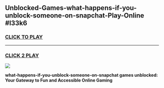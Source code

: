 
## Unblocked-Games-what-happens-if-you-unblock-someone-on-snapchat-Play-Online #l33k6
<h3>
<a href="https://news.freeplayer.one?title=what-happens-if-you-unblock-someone-on-snapchat&ref=3">CLICK TO PLAY</a></h3>
<hr>

<h3>
<a href="https://news.freeplayer.one?title=what-happens-if-you-unblock-someone-on-snapchat&ref=3">CLICK 2 PLAY</a>
  
</h3>

<a href="https://news.freeplayer.one?title=what-happens-if-you-unblock-someone-on-snapchat&ref=3"><img src="https://clearcache.store/games.png"></a>


**what-happens-if-you-unblock-someone-on-snapchat games unblocked: Your Gateway to Fun and Accessible Online Gaming**

